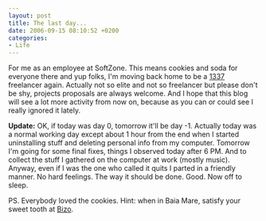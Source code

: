 ```yaml
---
layout: post
title: The last day...
date: 2006-09-15 08:10:52 +0200
categories:
- Life
---
```

For me as an employee at SoftZone. This means cookies and soda for everyone there and yup folks, I'm moving back home to be a <a href="http://www.urbandictionary.com/define.php?term=1337">1337</a> freelancer again. Actually not so elite and not so freelancer but please don't be shy, projects proposals are always welcome. And I hope that this blog will see a lot more activity from now on, because as you can or could see I really ignored it lately.

<strong>Update:</strong> OK, if today was day 0, tomorrow it'll be day -1. Actually today was a normal working day except about 1 hour from the end when I started uninstalling stuff and deleting personal info from my computer. Tomorrow I'm going for some final fixes, things I observed today after 6 PM. And to collect the stuff I gathered on the computer at work (mostly music). Anyway, even if I was the one who called it quits I parted in a friendly manner. No hard feelings. The way it should be done. Good. Now off to sleep.

PS. Everybody loved the cookies. Hint: when in Baia Mare, satisfy your sweet tooth at <a href="http://www.traseeurbane.ro/firma0p.php?firma=2&id=514&nrows=47" title="Romanian content">Bizo</a>.
